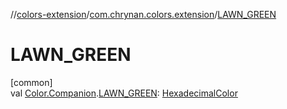 //[colors-extension](../../index.md)/[com.chrynan.colors.extension](index.md)/[LAWN_GREEN](-l-a-w-n_-g-r-e-e-n.md)

# LAWN_GREEN

[common]\
val [Color.Companion](../../../colors-core/colors-core/com.chrynan.colors/-color/-companion/index.md).[LAWN_GREEN](-l-a-w-n_-g-r-e-e-n.md): [HexadecimalColor](../../../colors-core/colors-core/com.chrynan.colors/-hexadecimal-color/index.md)
